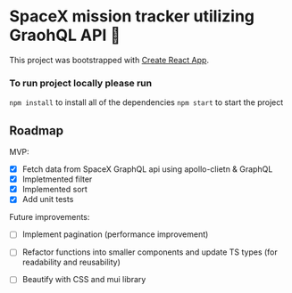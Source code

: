 # SpaceX mission tracker utilizing GraohQL API 🚀

This project was bootstrapped with [Create React App](https://github.com/facebook/create-react-app).


### To run project locally please run
`npm install` to install all of the dependencies
`npm start` to start the project


## Roadmap

MVP: 
- [x] Fetch data from SpaceX GraphQL api using apollo-clietn & GraphQL
- [x] Impletmented filter 
- [x] Implemented sort 
- [x] Add unit tests

Future improvements:
- [ ] Implement pagination (performance improvement)
- [ ] Refactor functions into smaller components and update TS types (for readability and reusability)
- [ ] Beautify with CSS and mui library



